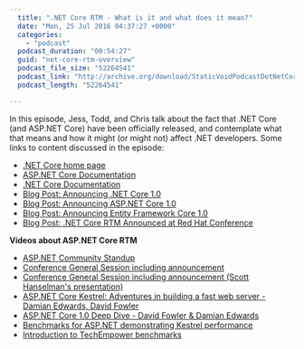 ```yaml
---
  title: ".NET Core RTM - What is it and what does it mean?"
  date: "Mon, 25 Jul 2016 04:37:27 +0000"
  categories: 
    - "podcast"
  podcast_duration: "00:54:27"
  guid: "net-core-rtm-overview"
  podcast_file_size: "52264541"
  podcast_link: "http://archive.org/download/StaticVoidPodcastDotNetCoreRTM/StaticVoidPodcast-DotNetCoreRTM.mp3"
  podcast_length: "52264541"

---
```

In this episode, Jess, Todd, and Chris talk about the fact that .NET Core (and ASP.NET Core) have been officially released, and contemplate what that means and how it might (or might not) affect .NET developers. Some links to content discussed in the episode:

*   [.NET Core home page](https://dot.net/)
*   [ASP.NET Core Documentation](https://docs.asp.net/en/latest/)
*   [.NET Core Documentation](https://docs.microsoft.com/en-us/dotnet/articles/welcome)
*   [Blog Post: Announcing .NET Core 1.0](https://blogs.msdn.microsoft.com/dotnet/2016/06/27/announcing-net-core-1-0/)
*   [Blog Post: Announcing ASP.NET Core 1.0](https://blogs.msdn.microsoft.com/webdev/2016/06/27/announcing-asp-net-core-1-0/)
*   [Blog Post: Announcing Entity Framework Core 1.0](https://blogs.msdn.microsoft.com/dotnet/2016/06/27/entity-framework-core-1-0-0-available/)
*   [Blog Post: .NET Core RTM Announced at Red Hat Conference](https://blogs.msdn.microsoft.com/nzdev/2016/07/17/the-net-core-rtm/)

**Videos about ASP.NET Core RTM**

*   [ASP.NET Community Standup](https://live.asp.net/)
*   [Conference General Session including announcement](https://www.youtube.com/watch?v=MiUrYH3ybX0)
*   [Conference General Session including announcement (Scott Hanselman's presentation)](https://www.youtube.com/watch?v=MiUrYH3ybX0?t=47m14s)
*   [ASP.NET Core Kestrel: Adventures in building a fast web server - Damian Edwards, David Fowler](https://vimeo.com/172009499)
*   [ASP.NET Core 1.0 Deep Dive - David Fowler & Damian Edwards](https://vimeo.com/171995866)
*   [Benchmarks for ASP.NET demonstrating Kestrel performance](https://github.com/aspnet/benchmarks)
*   [Introduction to TechEmpower benchmarks](https://www.techempower.com/benchmarks/#section=intro)
